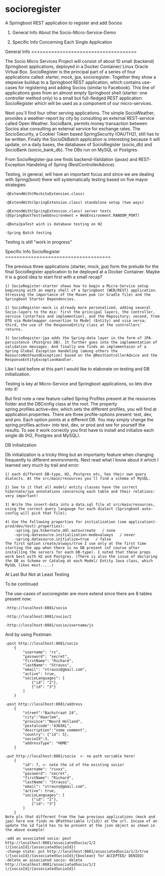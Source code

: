 # socioregister
A Springboot REST application to register and add Socios

1) General Info About the Socio-Micro-Service-Demo

2) Specific Info Concerning Each Single Application



General Info =====================================

The Socio Micro Services Project will consist of about 10 small (backend) Springboot applications, deployed in a Docker Container/ Linux Oracle Virtual Box. SocioRegister is the principal part of a series of four applications called: starter, mock, jpa, socioregister. Together they show a stepwise buildup to a Springboot REST application, which contains use-cases for registering and adding Socios (similar to Facebook). This line of applications goes from an almost empty Springboot shell (starter: one controller method only) to a small but full-fledged REST application: SocioRegister which will be used as a component of our micro-services.

Next you`ll find four other serving applications. The simple SocioWeather, provides a weather-report by city by consulting an external REST-service called Open Weather. SocioBank, permits money transaction between Socios alse consulting an external service for exchange rates. The SocioSecurity, a Cookie/ Token based SpringSecurity (OAUTH2), still has to be written. Finally the SocioDbBatch application is interesting because it will update, on a daily bases, the databases of SocioRegister (socio_db) and SocioBank (soicio_bank_db). The DBs run on MySQL or Postgres.

From SocioRegister-jpa one finds backend-Validation (javax) and REST-Exception Handeling of Spring (RestControllerAdvice).

Testing, in general, will have an important focus and since we are dealing with Spring(boot) there will systematically testing based on five mayor strategies:

	-@ExtendWith(MockitoExtension.class)

	-@ExtendWith(SpringExtension.class) standalone setup (two ways)

	-@ExtendWith(SpringExtension.class) server tests (@SpringBootTest(webEnvironment = WebEnvironment.RANDOM_PORT)

	-@DataJpaTest wich is database testing on H2

	-Spring Batch testing

Testing is still "work in progress"



Specific Info SocioRegister =====================================

The previous three applications (starter, mock, jpa) form the prelude for the final SocioRegister application to be deployed at a Docker Container. Maybe it is a good idea to start first with a small recap?

	1) SocioRegister-starter shows how to begin a Micro-Service setup beginning with an empty shell of a Springboot (WEB/REST) application. Stressing the importance of the Maven pom (or Gradle file) and the Springboot Starter Dependencies.
	
	2) SocioRegister-mock is already more personalized, adding several Socio-layers to the mix: first the principal layers, the controller, service (interface and implemention), and the Repository; second, from DTO via Modelmapper convertion to Model (Entity) and visa versa; third, the use of the ResponseEntity class at the controllers' returns.
	
	3) SocioRegister-jpa adds the Spring-data layer in the form of JPA-persistence (Postgres DB). It further goes into the implementation of validation messages. And finally one finds an implementaion of a Spring Global Exception Handeling (amung others the ResourceNotFoundException) based on the @RestControllerAdvice and the ResponseEntityExceptionHandler.

Like I said before at this part I would like to elaborate on testing and DB initialization.

Testing is key at Micro-Service and Springboot applications, so lets dive into it!

But first note a new feature called Spring Profiles present at the resources folder and the DBConfig class at the root. The property spring.profiles.active=dev, which sets the different profiles, you will find at application.properties. There are three profile-options present: test, dev, and pro. Each option points at a different DB. You may simply change the spring.profiles.active= into test, dev, or prod and see for yourself the results. To see it work correctly you first have to install and initialize each single db (H2, Postgres and MySQL).


DB Initialization

Db initialization is a tricky thing but an importanty feature when changing frequently to different environments. Next read what I know about it which I learned very much by trail and error:

	1) each different DB-type, H2, Postgres etc, has their own query dialects. At the src/main/resources you`ll find a schema of MySQL.
	
	2) See to it that all model/ entity classes have the correct hibernate/jpa annotations concerning each table and their relations: very important!
	
	3) Write the insert-data into a data.sql file at src/main/resources, using the correct query langauge for each dialect (Springboot auto-config will pick that file);
	
	4) Use the following properties for initialization (see application(-prod/dev/test).properties): 
		-spring.jpa.hibernate.ddl-auto=create   / none
		-spring.datasource.initialization-mode=always   / never
		-spring.datasource.initialize=true   / false
	The first option create/always/true I use only at the first time starting the app when there is no DB present (of course after installing the servers for each DB-type). I noted that these props work best with H2 and Postgres. (There is also the issue of declaring the DB as Schema or Catalog at each Model/ Entity Java class, which MySQL likes most.....)
	
At Last But Not at Least Testing
	
To be continued


The use-cases of socioregister are more extend since there are 8 tables present now:

	-http://localhost:8081/socio

	-http://localhost:8081/socio/2

	-http://localhost:8081/socio/username/js

And by using Postman:

	-post http://localhost:8081/socio  
		{
			"username": "rs",
			"password": "secret",
			"firstName": "Richard",
			"lastName": "Strauss",
			"email": "strauss@gmail.com",
			"active": true,
			"socioLanguages": [
				{"id": "2"},
				{"id": "3"}
			] 
		} 
  
	-post http://localhost:8081/address
		{ 
			"street":"Bachstraat 24",
			"city":"Haarlem",
			"province":"Noord Holland",
			"postalcode":"4365KL",
			"description":"some comment",
			"country": {"id": 5},
			"socioId":3,
			"addressType": "HOME"
		}
	
	-put http://localhost:8081/socio  <- no path variable here!
		{
			"id": 7, <- note the id of the existing socio!
			"username": "rsxxx",
			"password": "secret",
			"firstName": "Richard",
			"lastName": "Strauss",
			"email": "strauss@gmail.com",
			"active": true,
			"socioLanguages": [
				{"id": "2"},
				{"id": "3"}
			] 
		} 
	Note pls that different from the two previous applications (mock and jpa) here one finds no @PathVariable (/{id}) at the url. Incase of an update the id field has to be present at the json object as shown in the above example!
	
    -add an associated socio: post http://localhost:8081/associatedSocio/1/2    (/{socioId}/{associatedSocioId})
	-change state: put http://localhost:8081/associatedSocio/1/2/true    (/{socioId}/{associatedSocioId}/{boolean} for ACCEPTED/ DENIED)
	-delete an associated socio: delete http://localhost:8081/associatedSocio/1/2    (/{socioId}/{associatedSocioId})
	
